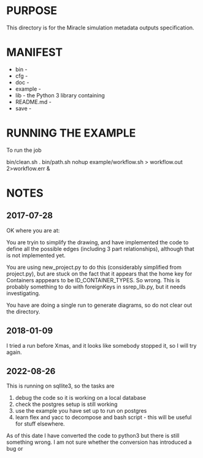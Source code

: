 # PURPOSE

This directory is for the Miracle simulation metadata outputs specification.

# MANIFEST

+ bin - 
+ cfg - 
+ doc - 
+ example - 
+ lib - the Python 3 library containing
+ README.md - 
+ save - 

# RUNNING THE EXAMPLE

To run the job

bin/clean.sh
. bin/path.sh
nohup example/workflow.sh > workflow.out 2>workflow.err &

# NOTES

## 2017-07-28

OK where you are at:

You are tryin to simplify the drawing, and have implemented the code to define all the possible edges (including 3 part relationships), although that is not implemented yet.

You are using new_project.py to do this (considerably simplified from project.py), but are stuck on the fact that it appears that the home key for Containers apppears to be ID_CONTAINER_TYPES. So wrong. This is probably something to do with foreignKeys in ssrep_lib.py, but it needs investigating.

You have are doing a single run to generate diagrams, so do not clear out the directory.

## 2018-01-09

I tried a run before Xmas, and it looks like somebody stopped it, so I will try again.

## 2022-08-26

This is running on sqllite3, so the tasks are

1. debug the code so it is working on a local database
2. check the postgres setup is still working
3. use the example you have set up to run on postgres
4. learn flex and yacc to decompose and bash script - this will be useful for stuff elsewhere.

As of this date I have converted the code to python3 but there is still something wrong. I am not sure whether the conversion has introduced a bug or               


